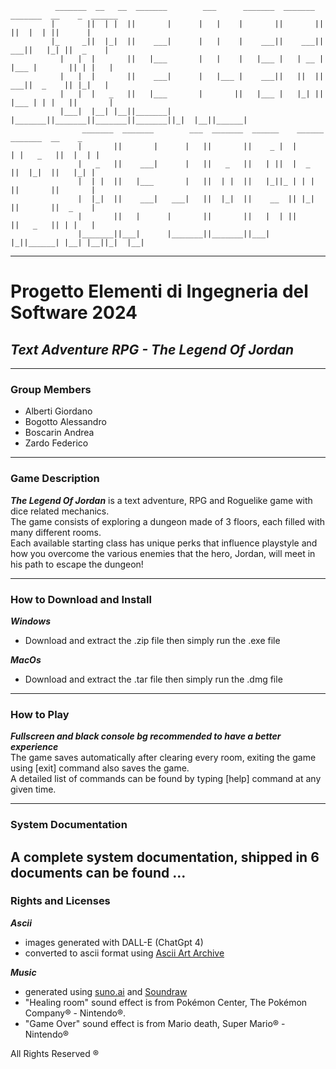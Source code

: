 ```
          _______  __   __  _______        ___      _______  _______  _______  __    _  ______  
         |       ||  | |  ||       |      |   |    |       ||       ||       ||  |  | ||      | 
         |_     _||  |_|  ||    ___|      |   |    |    ___||    ___||    ___||   |_| ||  _    |
           |   |  |       ||   |___       |   |    |   |___ |   | __ |   |___ |       || | |   |
           |   |  |       ||    ___|      |   |___ |    ___||   ||  ||    ___||  _    || |_|   |
           |   |  |   _   ||   |___       |       ||   |___ |   |_| ||   |___ | | |   ||       |
           |___|  |__| |__||_______|      |_______||_______||_______||_______||_|  |__||______| 
                _______  _______        ___  _______  ______    ______   _______  __    _       
               |       ||       |      |   ||       ||    _ |  |      | |   _   ||  |  | |      
               |   _   ||    ___|      |   ||   _   ||   | ||  |  _    ||  |_|  ||   |_| |      
               |  | |  ||   |___       |   ||  | |  ||   |_||_ | | |   ||       ||       |      
               |  |_|  ||    ___|   ___|   ||  |_|  ||    __  || |_|   ||       ||  _    |      
               |       ||   |      |       ||       ||   |  | ||       ||   _   || | |   |      
               |_______||___|      |_______||_______||___|  |_||______| |__| |__||_|  |__|
```
---
# Progetto Elementi di Ingegneria del Software 2024
## ___Text Adventure RPG - The Legend Of Jordan___ 
---
### Group Members
- Alberti Giordano
- Bogotto Alessandro
- Boscarin Andrea
- Zardo Federico
---
### Game Description
___The Legend Of Jordan___ is a text adventure, RPG and Roguelike game with dice related mechanics. <br>
The game consists of exploring a dungeon made of 3 floors, each filled with many different rooms. <br>
Each available starting class has unique perks that influence playstyle and how you overcome
the various enemies that the hero, Jordan, will meet in his path to escape the dungeon!

---
### How to Download and Install
***Windows***
- Download and extract the .zip file then simply run the .exe file <br>

***MacOs***
- Download and extract the .tar file then simply run the .dmg file <br>
---
### How to Play
***Fullscreen and black console bg recommended to have a better experience***<br>
The game saves automatically after clearing every room, exiting the game using [exit] command also saves the game.<br>
A detailed list of commands can be found by typing [help] command at any given time. <br>

---
### System Documentation
A complete system documentation, shipped in 6 documents can be found ...
---
### Rights and Licenses
***Ascii***
- images generated with DALL-E (ChatGpt 4)
- converted to ascii format using [Ascii Art Archive](https://www.asciiart.eu/image-to-ascii) <br>

***Music***
- generated using [suno.ai](https://suno.com) and [Soundraw](https://soundraw.io)
- "Healing room" sound effect is from Pokémon Center, The Pokémon Company® - Nintendo®. <br>
- "Game Over" sound effect is from Mario death, Super Mario® - Nintendo®

All Rights Reserved ®



